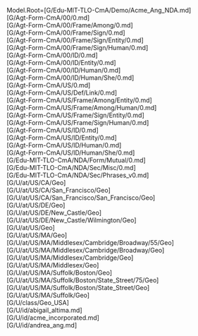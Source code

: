 Model.Root=[G/Edu-MIT-TLO-CmA/Demo/Acme_Ang_NDA.md]<br>[G/Agt-Form-CmA/00/0.md]<br>[G/Agt-Form-CmA/00/Frame/Among/0.md]<br>[G/Agt-Form-CmA/00/Frame/Sign/0.md]<br>[G/Agt-Form-CmA/00/Frame/Sign/Entity/0.md]<br>[G/Agt-Form-CmA/00/Frame/Sign/Human/0.md]<br>[G/Agt-Form-CmA/00/ID/0.md]<br>[G/Agt-Form-CmA/00/ID/Entity/0.md]<br>[G/Agt-Form-CmA/00/ID/Human/0.md]<br>[G/Agt-Form-CmA/00/ID/Human/She/0.md]<br>[G/Agt-Form-CmA/US/0.md]<br>[G/Agt-Form-CmA/US/Def/Link/0.md]<br>[G/Agt-Form-CmA/US/Frame/Among/Entity/0.md]<br>[G/Agt-Form-CmA/US/Frame/Among/Human/0.md]<br>[G/Agt-Form-CmA/US/Frame/Sign/Entity/0.md]<br>[G/Agt-Form-CmA/US/Frame/Sign/Human/0.md]<br>[G/Agt-Form-CmA/US/ID/0.md]<br>[G/Agt-Form-CmA/US/ID/Entity/0.md]<br>[G/Agt-Form-CmA/US/ID/Human/0.md]<br>[G/Agt-Form-CmA/US/ID/Human/She/0.md]<br>[G/Edu-MIT-TLO-CmA/NDA/Form/Mutual/0.md]<br>[G/Edu-MIT-TLO-CmA/NDA/Sec/Misc/0.md]<br>[G/Edu-MIT-TLO-CmA/NDA/Sec/Phrases_v0.md]<br>[G/U/at/US/CA/Geo]<br>[G/U/at/US/CA/San_Francisco/Geo]<br>[G/U/at/US/CA/San_Francisco/San_Francisco/Geo]<br>[G/U/at/US/DE/Geo]<br>[G/U/at/US/DE/New_Castle/Geo]<br>[G/U/at/US/DE/New_Castle/Wilmington/Geo]<br>[G/U/at/US/Geo]<br>[G/U/at/US/MA/Geo]<br>[G/U/at/US/MA/Middlesex/Cambridge/Broadway/55/Geo]<br>[G/U/at/US/MA/Middlesex/Cambridge/Broadway/Geo]<br>[G/U/at/US/MA/Middlesex/Cambridge/Geo]<br>[G/U/at/US/MA/Middlesex/Geo]<br>[G/U/at/US/MA/Suffolk/Boston/Geo]<br>[G/U/at/US/MA/Suffolk/Boston/State_Street/75/Geo]<br>[G/U/at/US/MA/Suffolk/Boston/State_Street/Geo]<br>[G/U/at/US/MA/Suffolk/Geo]<br>[G/U/class/Geo_USA]<br>[G/U/id/abigail_altima.md]<br>[G/U/id/acme_incorporated.md]<br>[G/U/id/andrea_ang.md]
